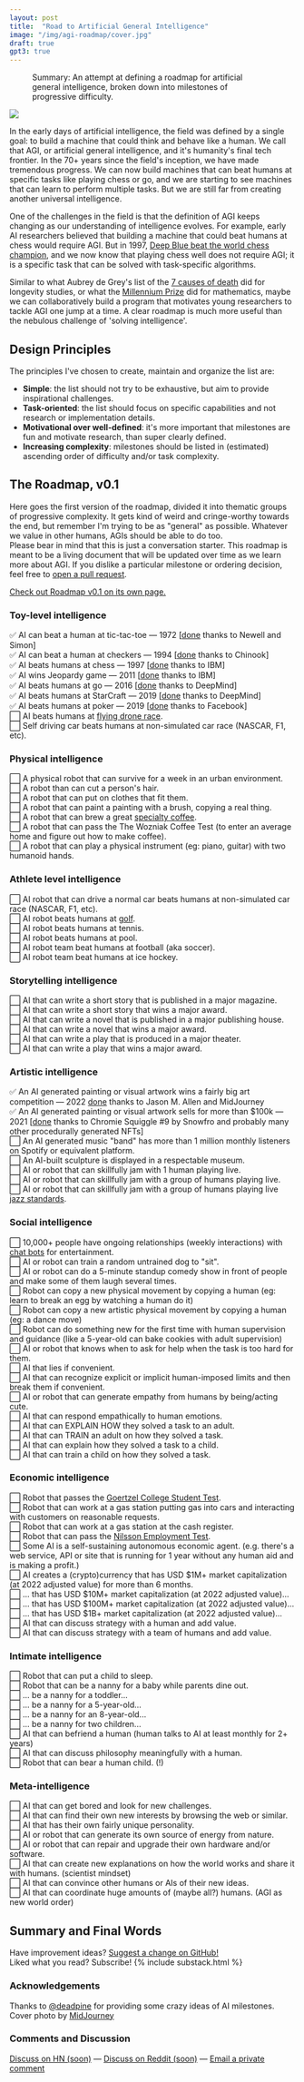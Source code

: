 ```yaml
---
layout: post
title:  "Road to Artificial General Intelligence"
image: "/img/agi-roadmap/cover.jpg"
draft: true
gpt3: true
---
```

<figure>
  <figcaption style="text-align: left">
  Summary: An attempt at defining a roadmap for artificial general intelligence, broken down into milestones of progressive difficulty.
  </figcaption>
</figure>
<img class="cover rounded" src="{{ page.image }}">

In the early days of artificial intelligence, the field was defined by a single goal: to build a machine that could think and behave like a human. We call that AGI, or artificial general intelligence, and it's humanity's final tech frontier. In the 70+ years since the field's inception, we have made tremendous progress. We can now build machines that can beat humans at specific tasks like playing chess or go, and we are starting to see machines that can learn to perform multiple tasks. But we are still far from creating another universal intelligence.

One of the challenges in the field is that the definition of AGI keeps changing as our understanding of intelligence evolves. For example, early AI researchers believed that building a machine that could beat humans at chess would require AGI. But in 1997, [Deep Blue beat the world chess champion](https://en.wikipedia.org/wiki/Deep_Blue_versus_Garry_Kasparov), and we now know that playing chess well does not require AGI; it is a specific task that can be solved with task-specific algorithms.

Similar to what Aubrey de Grey's list of the [7 causes of death](https://www.longlonglife.org/en/transhumanism-longevity/aging/aubrey-de-grey/transhumanism-aubrey-de-greys-causes-of-aging-with-sens-foundation/) did for longevity studies, or what the [Millennium Prize](https://en.wikipedia.org/wiki/Millennium_Prize_Problems) did for mathematics, maybe we can collaboratively build a program that motivates young researchers to tackle AGI one jump at a time. A clear roadmap is much more useful than the nebulous challenge of 'solving intelligence'.


## Design Principles
The principles I've chosen to create, maintain and organize the list are: 
- **Simple**: the list should not try to be exhaustive, but aim to provide inspirational challenges.
- **Task-oriented**: the list should focus on specific capabilities and not research or implementation details.
- **Motivational over well-defined**: it's more important that milestones are fun and motivate research, than super clearly defined.
- **Increasing complexity**: milestones should be listed in (estimated) ascending order of difficulty and/or task complexity.

## The Roadmap, v0.1
Here goes the first version of the roadmap, divided it into thematic groups of progressive complexity. It gets kind of weird and cringe-worthy towards the end, but remember I'm trying to be as "general" as possible. Whatever we value in other humans, AGIs should be able to do too.  
Please bear in mind that this is just a conversation starter. This roadmap is meant to be a living document that will be updated over time as we learn more about AGI. If you dislike a particular milestone or ordering decision, feel free to [open a pull request](https://github.com/maraoz/maraoz.github.io/edit/master/road-to-agi.html).  

[Check out Roadmap v0.1 on its own page.](https://maraoz.com/road-to-agi/)

### Toy-level intelligence 
✅ AI can beat a human at tic-tac-toe — 1972 [<a href="https://en.wikipedia.org/wiki/Tic-tac-toe#Strategy">done</a> thanks to Newell and Simon]<br />
✅ AI can beat a human at checkers — 1994 [<a href="https://en.wikipedia.org/wiki/Chinook_(computer_program)#Man_vs._Machine_World_Champion">done</a> thanks to Chinook]<br />
✅ AI beats humans at chess — 1997 [<a href="https://en.wikipedia.org/wiki/Deep_Blue_versus_Garry_Kasparov">done</a> thanks to IBM]<br />
✅ AI wins Jeopardy game — 2011 [<a href="https://en.wikipedia.org/wiki/IBM_Watson#Jeopardy!">done</a> thanks to IBM]<br />
✅ AI beats humans at go — 2016 [<a href="https://en.wikipedia.org/wiki/AlphaGo_versus_Lee_Sedol">done</a> thanks to DeepMind]<br />
✅ AI beats humans at StarCraft — 2019 [<a href="https://en.wikipedia.org/wiki/AlphaStar_(software)">done</a> thanks to DeepMind]<br />
✅ AI beats humans at poker — 2019 [<a href="https://en.wikipedia.org/wiki/Pluribus_(poker_bot)">done</a> thanks to Facebook]<br />
⬜ AI beats humans at [flying drone race](http://arstechnica.com/gadgets/2015/08/the-new-underground-sport-of-first-person-drone-racing/). <br />
⬜ Self driving car beats humans at non-simulated car race (NASCAR, F1, etc).<br />

### Physical intelligence
⬜ A physical robot that can survive for a week in an urban environment.  
⬜ A robot than can cut a person's hair.  
⬜ A robot that can put on clothes that fit them.  
⬜ A robot that can paint a painting with a brush, copying a real thing.  
⬜ A robot that can brew a great [specialty coffee](https://en.wikipedia.org/wiki/Specialty_coffee).  
⬜ A robot that can pass the The Wozniak Coffee Test (to enter an average home and figure out how to make coffee).  
⬜ A robot that can play a physical instrument (eg: piano, guitar) with two humanoid hands.  

### Athlete level intelligence
⬜ AI robot that can drive a normal car beats humans at non-simulated car race (NASCAR, F1, etc).  
⬜ AI robot beats humans at [golf](https://www.youtube.com/watch?v=2CVURQdFILk).  
⬜ AI robot beats humans at tennis.  
⬜ AI robot beats humans at pool.  
⬜ AI robot team beat humans at football (aka soccer).  
⬜ AI robot team beat humans at ice hockey.  


### Storytelling intelligence
⬜ AI that can write a short story that is published in a major magazine.  
⬜ AI that can write a short story that wins a major award.  
⬜ AI that can write a novel that is published in a major publishing house.  
⬜ AI that can write a novel that wins a major award.  
⬜ AI that can write a play that is produced in a major theater.  
⬜ AI that can write a play that wins a major award.  


### Artistic intelligence 
✅ An AI generated painting or visual artwork wins a fairly big art competition — 2022 [<a href="https://www.nytimes.com/2022/09/02/technology/ai-artificial-intelligence-artists.html">done</a> thanks to Jason M. Allen and MidJourney](
https://www.nytimes.com/2022/09/02/technology/ai-artificial-intelligence-artists.html)<br />
✅ An AI generated painting or visual artwork sells for more than $100k — 2021 [<a href="https://etherscan.io/tx/0x66579f35ed2c335a218604bd1c0a1aaa938024f5a3c6d87884e4c01b3a90a0d4">done</a> thanks to Chromie Squiggle #9 by Snowfro and probably many other procedurally generated NFTs] <br />
⬜ An AI generated music "band" has more than 1 million monthly listeners on Spotify or equivalent platform. <br />
⬜ An AI-built sculpture is displayed in a respectable museum. <br />
⬜ AI or robot that can skillfully jam with 1 human playing live.  
⬜ AI or robot that can skillfully jam with a group of humans playing live.  
⬜ AI or robot that can skillfully jam with a group of humans playing live [jazz standards](https://en.wikipedia.org/wiki/Jazz_standard).  


### Social intelligence
⬜ 10,000+ people have ongoing relationships (weekly interactions) with [chat bots](http://www.nytimes.com/2015/08/04/science/for-sympathetic-ear-more-chinese-turn-to-smartphone-program.html) for entertainment.  
⬜ AI or robot can train a random untrained dog to "sit".  
⬜ AI or robot can do a 5-minute standup comedy show in front of people and make some of them laugh several times.  
⬜ Robot can copy a new physical movement by copying a human (eg: learn to break an egg by watching a human do it)  
⬜ Robot can copy a new artistic physical movement by copying a human (eg: a dance move)  
⬜ Robot can do something new for the first time with human supervision and guidance (like a 5-year-old can bake cookies with adult supervision)  
⬜ AI or robot that knows when to ask for help when the task is too hard for them.    
⬜ AI that lies if convenient.   
⬜ AI that can recognize explicit or implicit human-imposed limits and then break them if convenient.  
⬜ AI or robot that can generate empathy from humans by being/acting cute.   
⬜ AI that can respond empathically to human emotions.  
⬜ AI that can EXPLAIN HOW they solved a task to an adult.  
⬜ AI that can TRAIN an adult on how they solved a task.  
⬜ AI that can explain how they solved a task to a child.  
⬜ AI that can train a child on how they solved a task.  


### Economic intelligence
⬜ Robot that passes the [Goertzel College Student Test](https://en.wikipedia.org/wiki/Artificial_general_intelligence#Tests_for_confirming_human-level_AGI).  
⬜ Robot that can work at a gas station putting gas into cars and interacting with customers on reasonable requests.  
⬜ Robot that can work at a gas station at the cash register.  
⬜ Robot that can pass the [Nilsson Employment Test](https://en.wikipedia.org/wiki/Artificial_general_intelligence#Tests_for_confirming_human-level_AGI).  
⬜ Some AI is a self-sustaining autonomous economic agent. (e.g. there's a web service, API or site that is running for 1 year without any human aid and is making a profit.)    
⬜ AI creates a (crypto)currency that has USD $1M+ market capitalization (at 2022 adjusted value) for more than 6 months.  
⬜ ... that has USD $10M+ market capitalization (at 2022 adjusted value)...  
⬜ ... that has USD $100M+ market capitalization (at 2022 adjusted value)...    
⬜ ... that has USD $1B+ market capitalization (at 2022 adjusted value)...  
⬜ AI that can discuss strategy with a human and add value.  
⬜ AI that can discuss strategy with a team of humans and add value.  


### Intimate intelligence
⬜ Robot that can put a child to sleep.  
⬜ Robot that can be a nanny for a baby while parents dine out.  
⬜ ... be a nanny for a toddler...  
⬜ ... be a nanny for a 5-year-old...  
⬜ ... be a nanny for an 8-year-old...  
⬜ ... be a nanny for two children...  
⬜ AI that can befriend a human (human talks to AI at least monthly for 2+ years)  
⬜ AI that can discuss philosophy meaningfully with a human.  
⬜ Robot that can bear a human child. (!)  


### Meta-intelligence
⬜ AI that can get bored and look for new challenges.  
⬜ AI that can find their own new interests by browsing the web or similar.  
⬜ AI that has their own fairly unique personality.  
⬜ AI or robot that can generate its own source of energy from nature.  
⬜ AI or robot that can repair and upgrade their own hardware and/or software.  
⬜ AI that can create new explanations on how the world works and share it with humans. (scientist mindset)  
⬜ AI that can convince other humans or AIs of their new ideas.  
⬜ AI that can coordinate huge amounts of (maybe all?) humans. (AGI as new world order) 

## Summary and Final Words 

Have improvement ideas? [Suggest a change on GitHub!](https://github.com/maraoz/maraoz.github.io/edit/master/road-to-agi.md)  
Liked what you read? Subscribe! 
{% include substack.html %}

### Acknowledgements
Thanks to [@deadpine](https://twitter.com/deadpine_xyz) for providing some crazy ideas of AI milestones.
Cover photo by <a href="https://www.midjourney.com/">MidJourney</a>
  
### Comments and Discussion
[Discuss on HN (soon)]() — [Discuss on Reddit (soon)]() — [Email a private comment](mailto:agi-roadmap@maraoz.com)


